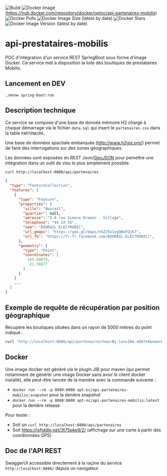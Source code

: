 ![Build](https://github.com/opt-nc/api-partenaires-mobilis/actions/workflows/maven.yml/badge.svg)
![Docker Image](https://img.shields.io/badge/docker-homepage-blue)(https://hub.docker.com/repository/docker/optnc/api-partenaires-mobilis)
![Docker Pulls](https://img.shields.io/docker/pulls/optnc/api-partenaires-mobilis)
![Docker Image Size (latest by date)](https://img.shields.io/docker/image-size/optnc/api-partenaires-mobilis)
![Docker Stars](https://img.shields.io/docker/stars/optnc/api-partenaires-mobilis)
![Docker Image Version (latest by date)](https://img.shields.io/docker/v/optnc/api-partenaires-mobilis?arch=amd64&sort=date)

# api-prestataires-mobilis

POC d'intégration d'un service REST SpringBoot sous forme d'image Docker.
Ce service met à disposition la liste des boutiques de prestataires Mobilis.

## Lancement en DEV

`./mvnw spring-boot:run`

## Description technique

Ce service se compose d'une base de donnée mémoire H2 chargé à chaque démarrage via le fichier `data.sql` qui insert le 
`partenaires.csv` dans la table `PARTENAIRE`.

Une base de données spactiale embarquée (http://www.h2gis.org/) permet de faire des interrogations sur des zones géographiques.

Les données sont exposées en REST Json/[GeoJSON](https://geojson.org/) pour pemettre une intégration dans un outil de visu le plus simplement possible.

```bash
curl http://localhost:8080/api/partenaires
```
```json
{
  "type": "FeatureCollection",
  "features": [
    {
      "type": "Feature",
      "properties": {
        "ville": "Bourail",
        "quartier": null,
        "adresse": "5 A rue Simone Dremon - Village",
        "telephone": "44 33 55",
        "nom": "BOURAIL ELECTRONIC",
        "url_gmaps": "https://goo.gl/maps/nSZ25o1ogQWoFQjK7",
        "url_fb": "https://fr-fr.facebook.com/BOURAIL.ELECTRONIC/",
      },
      "geometry": {
        "type": "Point",
        "coordinates": [
          165.49879,
          -21.56877
        ]
      }
    }
    ...
  ]
}
```

## Exemple de requête de récupération par position géographique

Récupère les boutiques situées dans un rayon de 5000 mètres du point indiqué :
```bash
curl 'http://localhost:8080/api/partenaires?nearBy.lon=166.448744&nearBy.lat=-22.302828&nearBy.distance=2000' -H 'accept: application/json'
```

## Docker

Une image docker est généré via le plugin JIB pour maven (qui permet notamment de générer une image Docker sans avoir le client docker installé), elle peut-être lancée de la manière avec la commande suivante :
- `docker run --rm -p 8080:8080 opt-nc/api-partenaires-mobilis:snapshot` pour la denière snapshot
- `docker run --rm -p 8080:8080 opt-nc/api-partenaires-mobilis:latest` pour la denière release

Pour tester :
- Soit un `curl http://localhost:8080/api/partenaires`
- Soit https://jsfiddle.net/3t75pke9/2/ (affichage sur une carte à partir des coordonnées GPS)

## Doc de l'API REST

SwaggerUI accessible directement à la raçine du service `http://localhost:8080/` depuis un navigateur
